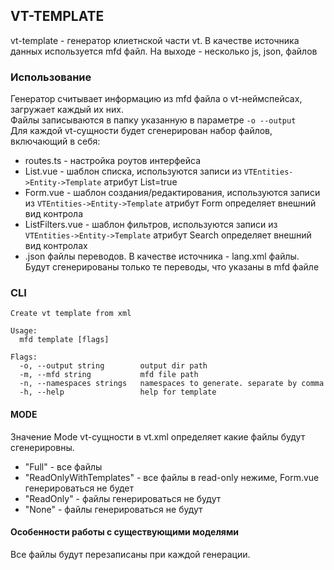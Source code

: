 ## VT-TEMPLATE

vt-template - генератор клиетнской части vt. В качестве источника данных используется mfd файл. На выходе - несколько js, json, файлов

### Использование

Генератор считывает информацию из mfd файла о vt-неймспейсах, загружает каждый их них.     
Файлы записываются в папку указанную в параметре `-o --output`  
Для каждой vt-сущности будет сгенерирован набор файлов, включающий в себя:  
- routes.ts - настройка роутов интерфейса  
- List.vue - шаблон списка, используются записи из `VTEntities->Entity->Template` атрибут List=true
- Form.vue - шаблон создания/редактирования, используются записи из `VTEntities->Entity->Template` атрибут Form определяет внешний вид контрола
- ListFilters.vue - шаблон фильтров, используются записи из `VTEntities->Entity->Template` атрибут Search определяет внешний вид контролаx
- .json файлы переводов. В качестве источника - lang.xml файлы. Будут сгенерированы только те переводы, что указаны в mfd файле
                                                                      
### CLI

```
Create vt template from xml

Usage:
  mfd template [flags]

Flags:
  -o, --output string        output dir path
  -m, --mfd string           mfd file path
  -n, --namespaces strings   namespaces to generate. separate by comma
  -h, --help                 help for template

```

#### MODE

Значение Mode vt-сущности в vt.xml определяет какие файлы будут сгенерировны.
- "Full" - все файлы
- "ReadOnlyWithTemplates" - все файлы в read-only нежиме, Form.vue генерироваться не будет
- "ReadOnly" - файлы генерироваться не будут
- "None" -  файлы генерироваться не будут

#### Особенности работы с существующими моделями

Все файлы будут перезаписаны при каждой генерации.